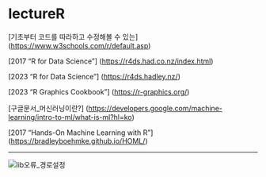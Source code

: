 # lectureR

[기초부터 코드를 따라하고 수정해볼 수 있는]
(https://www.w3schools.com/r/default.asp)

[2017 “R for Data Science”]
(https://r4ds.had.co.nz/index.html)

[2023  “R for Data Science”]
(https://r4ds.hadley.nz/)

[2023 “R Graphics Cookbook”]
(https://r-graphics.org/)

[구글문서_머신러닝이란?]
(https://developers.google.com/machine-learning/intro-to-ml/what-is-ml?hl=ko)

[2017 “Hands-On Machine Learning with R”]
(https://bradleyboehmke.github.io/HOML/)

---
![lib오류_경로설정](https://github.com/skc4365/lectureR/assets/50658047/0d56de64-538b-44d4-9d9a-b08e970a3cef)


